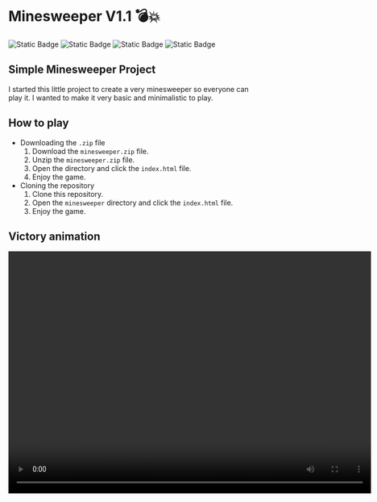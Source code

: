# Minesweeper V1.1 💣💥

![Static Badge](https://img.shields.io/badge/HTML-black?style=flat-square&logo=HTML5) ![Static Badge](https://img.shields.io/badge/CSS-black?style=flat-square&logo=CSS3&logoColor=%231572B6) ![Static Badge](https://img.shields.io/badge/Javascript-black?style=flat-square&logo=javascript&logoColor=%23F7DF1E) ![Static Badge](https://img.shields.io/badge/Bootstrap-black?style=flat-square&logo=bootstrap&logoColor=%237952B3)


<!-- YT VIDEO LINKS -->

## Simple Minesweeper Project
I started this little project to create a very minesweeper so everyone can play it. I wanted to make it very basic and minimalistic to play.

## How to play 
* Downloading the `.zip` file
    1. Download the `minesweeper.zip` file.
    2. Unzip the `minesweeper.zip` file.
    3. Open the directory and click the `index.html` file.
    4. Enjoy the game.
* Cloning the repository
    1. Clone this repository.
    2. Open the `minesweeper` directory and click the `index.html` file.
    3. Enjoy the game.

<!-- FLAWLESS WIN ![](my_video.mov)-->

## Victory animation
<video width="720" height="480" controls>
  <source src="https://manuel-pedraza.dev/ms-win-animation.mp4" type="video/mp4">
</video>


